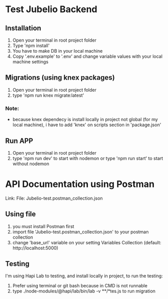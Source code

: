 # Test Jubelio Backend

## Installation
  1. Open your terminal in root project folder
  2. Type 'npm install'
  3. You have to make DB in your local machine
  4. Copy '.env.example' to '.env' and change variable values with your local machine settings

## Migrations (using knex packages) 
  1. Open your terminal in root project folder
  2. type 'npm run knex migrate:latest'
  ### Note:
  - because knex dependecy is install locally in project not global (for my local machine), i have to add 'knex' on scripts section in 'package.json'

## Run APP
  1. Open your terminal in root project folder
  2. type 'npm run dev' to start with nodemon or type 'npm run start' to start without nodemon

# API Documentation using Postman
Link: 
File: Jubelio-test.postman_collection.json

## Using file
1. you must install Postman first
2. import file 'Jubelio-test.postman_collection.json' to your postman collection
3. change 'base_url' variable on your setting Variables Collection (default: http://localhost:5000)

## Testing
I'm using Hapi Lab to testing, and install locally in project, to run the testing:
1. Prefer using terminal or git bash because in CMD is not runnable
2. type ./node-modules/@hapi/lab/bin/lab -v **/*tes.js to run migration
